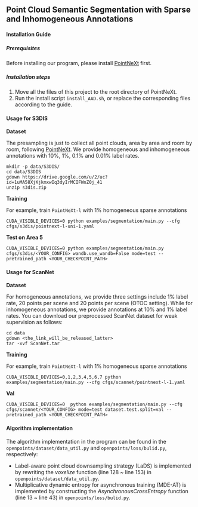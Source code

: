 ## Point Cloud Semantic Segmentation with Sparse and Inhomogeneous Annotations

#### Installation Guide

##### Prerequisites

Before installing our program, please install [PointNeXt](https://github.com/guochengqian/PointNeXt) first.

##### Installation steps

1. Move all the files of this project to the root directory of PointNeXt.
2. Run the install script `install_AAD.sh`, or replace the corresponding files according to the guide.

#### Usage for S3DIS

**Dataset**  

The presampling is just to collect all point clouds, area by area and room by room, following [PointNeXt](https://github.com/guochengqian/PointNeXt). We provide homogeneous and inhomogeneous annotations with 10%, 1%, 0.1% and 0.01% label rates.

```shell
mkdir -p data/S3DIS/
cd data/S3DIS
gdown https://drive.google.com/u/2/uc?id=1uMA58XjKjkmxwIq3dyIrMCIFWnZ0j_41
unzip s3dis.zip
```

**Training**  

For example, train `PointNeXt-l` with 1% homogeneous sparse annotations

```shell
CUDA_VISIBLE_DEVICES=0 python examples/segmentation/main.py --cfg cfgs/s3dis/pointnext-l-uni-1.yaml
```

**Test on Area 5** 

```shell
CUDA_VISIBLE_DEVICES=0 python examples/segmentation/main.py cfgs/s3dis/<YOUR_CONFIG> wandb.use_wandb=False mode=test --pretrained_path <YOUR_CHECKPOINT_PATH>
```

#### Usage for ScanNet

**Dataset**  

For homogeneous annotations, we provide three settings include 1% label rate, 20 points per scene and 20 points per scene (OTOC setting). While for inhomogeneous  annotations, we provide annotations at 10% and 1% label rates. You can download our preprocessed ScanNet dataset for weak supervision as follows:

```shell
cd data
gdown <the_link_will_be_released_latter>
tar -xvf ScanNet.tar
```

**Training** 

For example, train `PointNeXt-l` with 1% homogeneous sparse annotations

```shell
CUDA_VISIBLE_DEVICES=0,1,2,3,4,5,6,7 python examples/segmentation/main.py --cfg cfgs/scannet/pointnext-l-1.yaml
```

**Val**

```shell
CUDA_VISIBLE_DEVICES=0  python examples/segmentation/main.py --cfg cfgs/scannet/<YOUR_CONFIG> mode=test dataset.test.split=val --pretrained_path <YOUR_CHECKPOINT_PATH>
```

#### Algorithm implementation

The algorithm implementation in the program can be found in the `openpoints/dataset/data_util.py` and `openpoints/loss/bulid.py`, respectively:

* Label-aware point cloud downsampling strategy (LaDS) is implemented by rewriting the *voxelize* function (line 128 ~ line 153) in `openpoints/dataset/data_util.py`.
* Multiplicative dynamic entropy for asynchronous training (MDE-AT) is implemented by constructing the *AsynchronousCrossEntropy* function (line 13 ~ line 43) in `openpoints/loss/bulid.py`.


